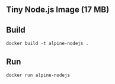 ## Tiny Node.js Image (17 MB)

## Build
    docker build -t alpine-nodejs .

## Run

    docker run alpine-nodejs

